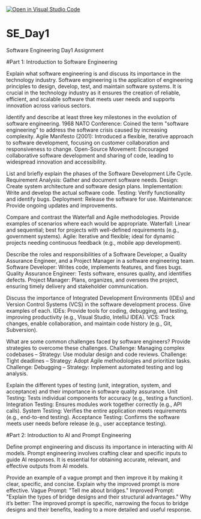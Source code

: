 [![Open in Visual Studio Code](https://classroom.github.com/assets/open-in-vscode-2e0aaae1b6195c2367325f4f02e2d04e9abb55f0b24a779b69b11b9e10269abc.svg)](https://classroom.github.com/online_ide?assignment_repo_id=18870236&assignment_repo_type=AssignmentRepo)
# SE_Day1
Software Engineering Day1 Assignment

#Part 1: Introduction to Software Engineering

Explain what software engineering is and discuss its importance in the technology industry.
Software engineering is the application of engineering principles to design, develop, test, and maintain software systems. It is crucial in the technology industry as it ensures the creation of reliable, efficient, and scalable software that meets user needs and supports innovation across various sectors.

Identify and describe at least three key milestones in the evolution of software engineering.
1968 NATO Conference: Coined the term "software engineering" to address the software crisis caused by increasing complexity.
Agile Manifesto (2001): Introduced a flexible, iterative approach to software development, focusing on customer collaboration and responsiveness to change.
Open-Source Movement: Encouraged collaborative software development and sharing of code, leading to widespread innovation and accessibility.

List and briefly explain the phases of the Software Development Life Cycle.
Requirement Analysis: Gather and document software needs.
Design: Create system architecture and software design plans.
Implementation: Write and develop the actual software code.
Testing: Verify functionality and identify bugs.
Deployment: Release the software for use.
Maintenance: Provide ongoing updates and improvements.

Compare and contrast the Waterfall and Agile methodologies. Provide examples of scenarios where each would be appropriate.
Waterfall: Linear and sequential; best for projects with well-defined requirements (e.g., government systems).
Agile: Iterative and flexible; ideal for dynamic projects needing continuous feedback (e.g., mobile app development).

Describe the roles and responsibilities of a Software Developer, a Quality Assurance Engineer, and a Project Manager in a software engineering team.
Software Developer: Writes code, implements features, and fixes bugs.
Quality Assurance Engineer: Tests software, ensures quality, and identifies defects.
Project Manager: Plans, organizes, and oversees the project, ensuring timely delivery and stakeholder communication.

Discuss the importance of Integrated Development Environments (IDEs) and Version Control Systems (VCS) in the software development process. Give examples of each.
IDEs: Provide tools for coding, debugging, and testing, improving productivity (e.g., Visual Studio, IntelliJ IDEA).
VCS: Track changes, enable collaboration, and maintain code history (e.g., Git, Subversion).

What are some common challenges faced by software engineers? Provide strategies to overcome these challenges.
Challenge: Managing complex codebases – Strategy: Use modular design and code reviews.
Challenge: Tight deadlines – Strategy: Adopt Agile methodologies and prioritize tasks.
Challenge: Debugging – Strategy: Implement automated testing and log analysis.

Explain the different types of testing (unit, integration, system, and acceptance) and their importance in software quality assurance.
Unit Testing: Tests individual components for accuracy (e.g., testing a function).
Integration Testing: Ensures modules work together correctly (e.g., API calls).
System Testing: Verifies the entire application meets requirements (e.g., end-to-end testing).
Acceptance Testing: Confirms the software meets user needs before release (e.g., user acceptance testing).

#Part 2: Introduction to AI and Prompt Engineering

Define prompt engineering and discuss its importance in interacting with AI models.
Prompt engineering involves crafting clear and specific inputs to guide AI responses. It is essential for obtaining accurate, relevant, and effective outputs from AI models.

Provide an example of a vague prompt and then improve it by making it clear, specific, and concise. Explain why the improved prompt is more effective.
Vague Prompt: "Tell me about bridges."
Improved Prompt: "Explain the types of bridge designs and their structural advantages."
Why it’s better: The improved prompt is specific, narrowing the focus to bridge designs and their benefits, leading to a more detailed and useful response.
